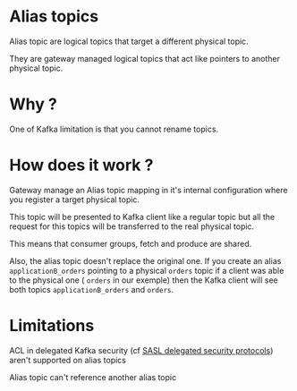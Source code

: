 # Alias topics

Alias topic are logical topics that target a different physical topic.

They are gateway managed logical topics that act like pointers to another physical topic.

# Why ?

One of Kafka limitation is that you cannot rename topics.

# How does it work ?

Gateway manage an Alias topic mapping in it's internal configuration where you register a target physical topic.

This topic will be presented to Kafka client like a regular topic but all the request for this topics will be transferred to the real physical topic.

This means that consumer groups, fetch and produce are shared.

Also, the alias topic doesn't replace the original one. If you create an alias `applicationB_orders` pointing to a physical `orders` topic if a client was able to the physical one ( `orders` in our exemple) then the Kafka client will see both topics `applicationB_orders` and `orders`.

# Limitations

ACL in delegated Kafka security (cf [SASL delegated security protocols](../02-Clients.md#delegated_sasl_plaintext)) aren't supported on alias topics

Alias topic can't reference another alias topic

          